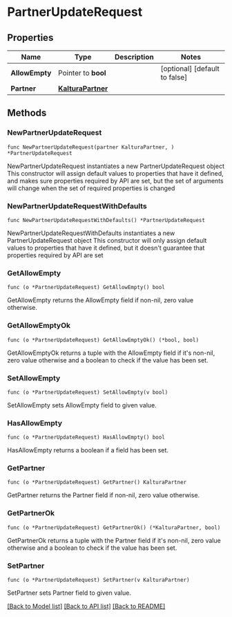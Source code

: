 # PartnerUpdateRequest

## Properties

Name | Type | Description | Notes
------------ | ------------- | ------------- | -------------
**AllowEmpty** | Pointer to **bool** |  | [optional] [default to false]
**Partner** | [**KalturaPartner**](KalturaPartner.md) |  | 

## Methods

### NewPartnerUpdateRequest

`func NewPartnerUpdateRequest(partner KalturaPartner, ) *PartnerUpdateRequest`

NewPartnerUpdateRequest instantiates a new PartnerUpdateRequest object
This constructor will assign default values to properties that have it defined,
and makes sure properties required by API are set, but the set of arguments
will change when the set of required properties is changed

### NewPartnerUpdateRequestWithDefaults

`func NewPartnerUpdateRequestWithDefaults() *PartnerUpdateRequest`

NewPartnerUpdateRequestWithDefaults instantiates a new PartnerUpdateRequest object
This constructor will only assign default values to properties that have it defined,
but it doesn't guarantee that properties required by API are set

### GetAllowEmpty

`func (o *PartnerUpdateRequest) GetAllowEmpty() bool`

GetAllowEmpty returns the AllowEmpty field if non-nil, zero value otherwise.

### GetAllowEmptyOk

`func (o *PartnerUpdateRequest) GetAllowEmptyOk() (*bool, bool)`

GetAllowEmptyOk returns a tuple with the AllowEmpty field if it's non-nil, zero value otherwise
and a boolean to check if the value has been set.

### SetAllowEmpty

`func (o *PartnerUpdateRequest) SetAllowEmpty(v bool)`

SetAllowEmpty sets AllowEmpty field to given value.

### HasAllowEmpty

`func (o *PartnerUpdateRequest) HasAllowEmpty() bool`

HasAllowEmpty returns a boolean if a field has been set.

### GetPartner

`func (o *PartnerUpdateRequest) GetPartner() KalturaPartner`

GetPartner returns the Partner field if non-nil, zero value otherwise.

### GetPartnerOk

`func (o *PartnerUpdateRequest) GetPartnerOk() (*KalturaPartner, bool)`

GetPartnerOk returns a tuple with the Partner field if it's non-nil, zero value otherwise
and a boolean to check if the value has been set.

### SetPartner

`func (o *PartnerUpdateRequest) SetPartner(v KalturaPartner)`

SetPartner sets Partner field to given value.



[[Back to Model list]](../README.md#documentation-for-models) [[Back to API list]](../README.md#documentation-for-api-endpoints) [[Back to README]](../README.md)


